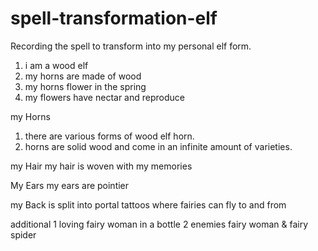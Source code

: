 # spell-transformation-elf
Recording the spell to transform into my personal elf form.

1. i am a wood elf
2. my horns are made of wood
3. my horns flower in the spring
4. my flowers have nectar and reproduce

my Horns
1. there are various forms of wood elf horn.
2. horns are solid wood and come in an infinite amount of varieties.

my Hair
my hair is woven with my memories

My Ears
my ears are pointier

my Back
is split into portal tattoos where fairies can fly to and from

additional
1 loving fairy woman in a bottle
2 enemies fairy woman & fairy spider
